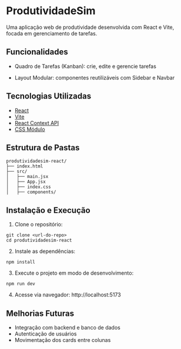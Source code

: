 # ProdutividadeSim

Uma aplicação web de produtividade desenvolvida com React e Vite, focada em gerenciamento de tarefas.

## Funcionalidades

- Quadro de Tarefas (Kanban): crie, edite e gerencie tarefas

- Layout Modular: componentes reutilizáveis com Sidebar e Navbar

## Tecnologias Utilizadas

- [React](https://react.dev/)
- [Vite](https://vite.dev/)
- [React Context API](https://legacy.reactjs.org/docs/context.html)
- [CSS Módulo](https://developer.mozilla.org/en-US/docs/Web/CSS)

## Estrutura de Pastas
```
produtividadesim-react/
├── index.html
├── src/
│   ├── main.jsx
│   ├── App.jsx
│   ├── index.css
│   ├── components/
```
## Instalação e Execução

1. Clone o repositório:
```
git clone <url-do-repo>
cd produtividadesim-react
```
2. Instale as dependências:
```
npm install
```
3. Execute o projeto em modo de desenvolvimento:
```
npm run dev
```
4. Acesse via navegador: http://localhost:5173

## Melhorias Futuras

- Integração com backend e banco de dados
- Autenticação de usuários
- Movimentação dos cards entre colunas
